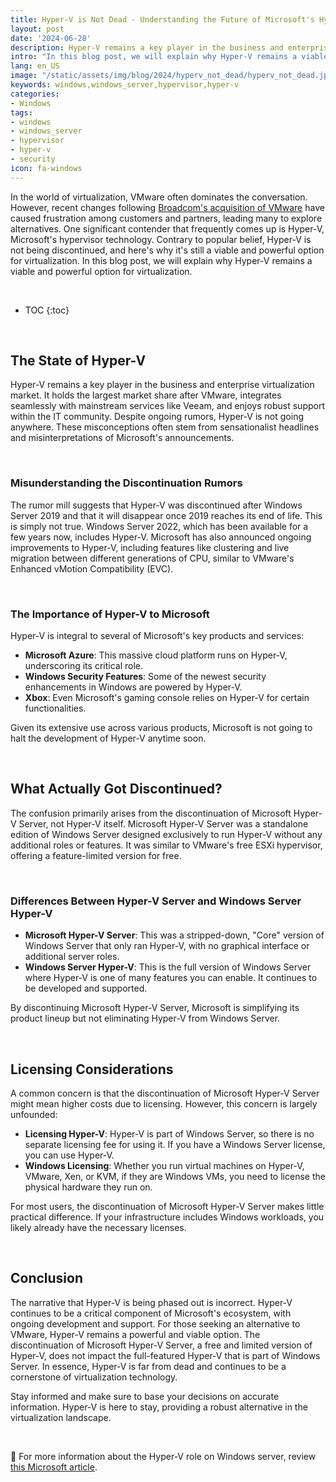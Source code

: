 ```yaml
---
title: Hyper-V is Not Dead - Understanding the Future of Microsoft's Hypervisor
layout: post
date: '2024-06-28'
description: Hyper-V remains a key player in the business and enterprise virtualization market.
intro: "In this blog post, we will explain why Hyper-V remains a viable and powerful option for virtualization."
lang: en_US
image: "/static/assets/img/blog/2024/hyperv_not_dead/hyperv_not_dead.jpg"
keywords: windows,windows_server,hypervisor,hyper-v
categories:
- Windows
tags:
- windows
- windows_server
- hypervisor
- hyper-v
- security
icon: fa-windows
---
```


In the world of virtualization, VMware often dominates the conversation. However, recent changes following [Broadcom's acquisition of VMware](https://investors.broadcom.com/news-releases/news-release-details/broadcom-completes-acquisition-vmware) have caused frustration among customers and partners, leading many to explore alternatives. One significant contender that frequently comes up is Hyper-V, Microsoft's hypervisor technology. Contrary to popular belief, Hyper-V is not being discontinued, and here's why it's still a viable and powerful option for virtualization. In this blog post, we will explain why Hyper-V remains a viable and powerful option for virtualization.

<br>

* TOC 
{:toc}

<br>

## The State of Hyper-V

Hyper-V remains a key player in the business and enterprise virtualization market. It holds the largest market share after VMware, integrates seamlessly with mainstream services like Veeam, and enjoys robust support within the IT community. Despite ongoing rumors, Hyper-V is not going anywhere. These misconceptions often stem from sensationalist headlines and misinterpretations of Microsoft's announcements.

<br>

### Misunderstanding the Discontinuation Rumors

The rumor mill suggests that Hyper-V was discontinued after Windows Server 2019 and that it will disappear once 2019 reaches its end of life. This is simply not true. Windows Server 2022, which has been available for a few years now, includes Hyper-V. Microsoft has also announced ongoing improvements to Hyper-V, including features like clustering and live migration between different generations of CPU, similar to VMware's Enhanced vMotion Compatibility (EVC).

<br>

### The Importance of Hyper-V to Microsoft

Hyper-V is integral to several of Microsoft's key products and services:

- **Microsoft Azure**: This massive cloud platform runs on Hyper-V, underscoring its critical role.
- **Windows Security Features**: Some of the newest security enhancements in Windows are powered by Hyper-V.
- **Xbox**: Even Microsoft's gaming console relies on Hyper-V for certain functionalities.

Given its extensive use across various products, Microsoft is not going to halt the development of Hyper-V anytime soon.

<br>

## What Actually Got Discontinued?

The confusion primarily arises from the discontinuation of Microsoft Hyper-V Server, not Hyper-V itself. Microsoft Hyper-V Server was a standalone edition of Windows Server designed exclusively to run Hyper-V without any additional roles or features. It was similar to VMware's free ESXi hypervisor, offering a feature-limited version for free.

<br>

### Differences Between Hyper-V Server and Windows Server Hyper-V

- **Microsoft Hyper-V Server**: This was a stripped-down, "Core" version of Windows Server that only ran Hyper-V, with no graphical interface or additional server roles.
- **Windows Server Hyper-V**: This is the full version of Windows Server where Hyper-V is one of many features you can enable. It continues to be developed and supported.

By discontinuing Microsoft Hyper-V Server, Microsoft is simplifying its product lineup but not eliminating Hyper-V from Windows Server. 

<br>

## Licensing Considerations

A common concern is that the discontinuation of Microsoft Hyper-V Server might mean higher costs due to licensing. However, this concern is largely unfounded:

- **Licensing Hyper-V**: Hyper-V is part of Windows Server, so there is no separate licensing fee for using it. If you have a Windows Server license, you can use Hyper-V.
- **Windows Licensing**: Whether you run virtual machines on Hyper-V, VMware, Xen, or KVM, if they are Windows VMs, you need to license the physical hardware they run on.

For most users, the discontinuation of Microsoft Hyper-V Server makes little practical difference. If your infrastructure includes Windows workloads, you likely already have the necessary licenses.

<br>

## Conclusion

The narrative that Hyper-V is being phased out is incorrect. Hyper-V continues to be a critical component of Microsoft's ecosystem, with ongoing development and support. For those seeking an alternative to VMware, Hyper-V remains a powerful and viable option. The discontinuation of Microsoft Hyper-V Server, a free and limited version of Hyper-V, does not impact the full-featured Hyper-V that is part of Windows Server. In essence, Hyper-V is far from dead and continues to be a cornerstone of virtualization technology.

Stay informed and make sure to base your decisions on accurate information. Hyper-V is here to stay, providing a robust alternative in the virtualization landscape.


<br>

📝 For more information about the Hyper-V role on Windows server, review [this Microsoft article](https://learn.microsoft.com/en-us/windows-server/virtualization/hyper-v/hyper-v-on-windows-server).
